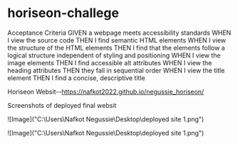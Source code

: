 # horiseon-challege
Acceptance Criteria
GIVEN a webpage meets accessibility standards
WHEN I view the source code
THEN I find semantic HTML elements
WHEN I view the structure of the HTML elements
THEN I find that the elements follow a logical structure independent of styling and positioning
WHEN I view the image elements
THEN I find accessible alt attributes
WHEN I view the heading attributes
THEN they fall in sequential order
WHEN I view the title element
THEN I find a concise, descriptive title

Horiseon Websit--https://nafkot2022.github.io/negussie_horiseon/

Screenshots of deployed final websit

![Image]("C:\Users\Nafkot Negussie\Desktop\deployed site 1.png")

![Image]("C:\Users\Nafkot Negussie\Desktop\deployed site 1.png")
